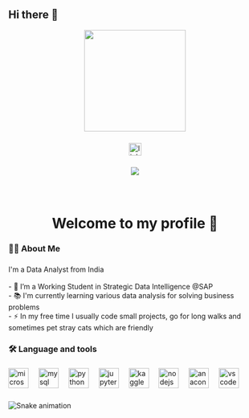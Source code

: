 ## Hi there 👋

<!--
**sassy-chutney/sassy-chutney** is a ✨ _special_ ✨ repository because its `README.md` (this file) appears on your GitHub profile.

Here are some ideas to get you started:

- 🔭 I’m currently working on ...
- 🌱 I’m currently learning ...
- 👯 I’m looking to collaborate on ...
- 🤔 I’m looking for help with ...
- 💬 Ask me about ...
- 📫 How to reach me: ...
- 😄 Pronouns: ...
- ⚡ Fun fact: ...
-->
<div align="center">
  <img height="202" src="https://media1.giphy.com/media/v1.Y2lkPTc5MGI3NjExeGo0eTlhbHQ2eTVicWJicWp1OHc0ZWZnZXdvNnRoMjF2MXVieGZ0dyZlcD12MV9pbnRlcm5hbF9naWZfYnlfaWQmY3Q9cw/uAJj0Rj0B4lemRLhuW/giphy.gif"  />
</div>

###

<div align="center">
  <a href="https://www.linkedin.com/in/sakthi-priya-selvakumar-91b426240/" target="_blank">
    <img src="https://img.shields.io/static/v1?message=LinkedIn&logo=linkedin&label=&color=0077B5&logoColor=white&labelColor=&style=for-the-badge" height="25" alt="linkedin logo"  />
  </a>
</div>

###

<div align="center">
  <img src="https://visitor-badge.laobi.icu/badge?page_id=sassy-chutney.sassy-chutney&"  />
</div>

###

<br clear="both">

<h1 align="center">Welcome to my profile 👋</h1>

###

<h3 align="left">👩‍💻  About Me</h3>

###

<p align="left">I'm a Data Analyst from India<br><br>- 🔭 I’m a Working Student in Strategic Data Intelligence @SAP<br>- 📚 I'm currently learning various data analysis for solving business problems<br>- ⚡ In my free time I usually code small projects, go for long walks and sometimes pet stray cats which are friendly</p>

###

<h3 align="left">🛠 Language and tools</h3>

###

<div align="left">
  <img src="https://cdn.jsdelivr.net/gh/devicons/devicon/icons/microsoftsqlserver/microsoftsqlserver-plain.svg" height="40" alt="microsoftsqlserver logo"  />
  <img width="12" />
  <img src="https://cdn.jsdelivr.net/gh/devicons/devicon/icons/mysql/mysql-original.svg" height="40" alt="mysql logo"  />
  <img width="12" />
  <img src="https://cdn.jsdelivr.net/gh/devicons/devicon/icons/python/python-original.svg" height="40" alt="python logo"  />
  <img width="12" />
  <img src="https://cdn.jsdelivr.net/gh/devicons/devicon/icons/jupyter/jupyter-original.svg" height="40" alt="jupyter logo"  />
  <img width="12" />
  <img src="https://cdn.jsdelivr.net/gh/devicons/devicon/icons/kaggle/kaggle-original.svg" height="40" alt="kaggle logo"  />
  <img width="12" />
  <img src="https://cdn.jsdelivr.net/gh/devicons/devicon/icons/nodejs/nodejs-original.svg" height="40" alt="nodejs logo"  />
  <img width="12" />
  <img src="https://cdn.jsdelivr.net/gh/devicons/devicon/icons/anaconda/anaconda-original.svg" height="40" alt="anaconda logo"  />
  <img width="12" />
  <img src="https://cdn.jsdelivr.net/gh/devicons/devicon/icons/vscode/vscode-original.svg" height="40" alt="vscode logo"  />
</div>

###

<img src="https://raw.githubusercontent.com/sassy-chutney/sassy-chutney/output/snake.svg" alt="Snake animation" />

###
